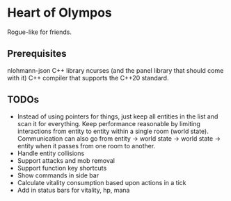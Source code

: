 # Heart of Olympos
Rogue-like for friends.


## Prerequisites
nlohmann-json C++ library
ncurses (and the panel library that should come with it)
C++ compiler that supports the C++20 standard.

## TODOs

* Instead of using pointers for things, just keep all entities in the list and scan it for
  everything. Keep performance reasonable by limiting interactions from entity to entity within a
single room (world state). Communication can also go from entity -> world state -> world state ->
entity when it passes from one room to another.
* Handle entity collisions
* Support attacks and mob removal
* Support function key shortcuts
* Show commands in side bar
* Calculate vitality consumption based upon actions in a tick
* Add in status bars for vitality, hp, mana
